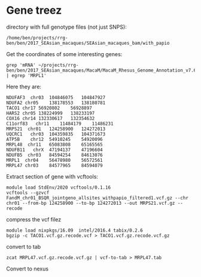 # Gene treez
directory with full genotype files (not just SNPS):
```
/home/ben/projects/rrg-ben/ben/2017_SEAsian_macaques/SEAsian_macaques_bam/with_papio
```
Get the coordinates of some interesting genes:
```
grep 'mRNA' ~/projects/rrg-ben/ben/2017_SEAsian_macaques/MacaM/MacaM_Rhesus_Genome_Annotation_v7.6.8.gff | egrep 'MRPL1'
```
Here they are:
```
NDUFAF3  chr03	104846075	104847927
NDUFA2 chr05	138178553	138180781
TACO1 chr17	56920802	56928897
HARS2 chr05	138224999	138233197
COX16 chr14	132330617	132354632
C11orf83   chr11	11484179	11486231
MRPS21  chr01	124258900	124272013
UQCRC1   chr03	104359835	104371673
ATP5B    chr12	54910245	54920096
MRPL48  chr11	65083808	65165565
NDUFB11   chrX	47194137	47196604
NDUFB5  chr03	84594254	84613076
MRPL1  chr04	56478980	56572561
MRPL47 chr03	84577965	84594079
```
Extract section of gene with vcftools:
```
module load StdEnv/2020 vcftools/0.1.16
vcftools --gzvcf FandM_chr01_BSQR_jointgeno_allsites_withpapio_filtered1.vcf.gz --chr chr01 --from-bp 124258900 --to-bp 124272013 --out MRPS21.vcf.gz --recode
```
compress the vcf filez
```
module load nixpkgs/16.09  intel/2016.4 tabix/0.2.6
bgzip -c TACO1.vcf.gz.recode.vcf > TACO1.vcf.gz.recode.vcf.gz
```
convert to tab
```
zcat MRPL47.vcf.gz.recode.vcf.gz | vcf-to-tab > MRPL47.tab
```
Convert to nexus
```
```
